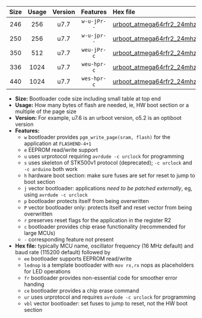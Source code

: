 |Size|Usage|Version|Features|Hex file|
|:-:|:-:|:-:|:-:|:--|
|246|256|u7.7|`w-u-jPr--`|[urboot_atmega64rfr2_24mhz_250000bps_lednop_ur_vbl.hex](https://raw.githubusercontent.com/stefanrueger/urboot.hex/main/mcus/atmega64rfr2/fcpu_24mhz/250000_bps/urboot_atmega64rfr2_24mhz_250000bps_lednop_ur_vbl.hex)|
|250|256|u7.7|`w-u-jpr--`|[urboot_atmega64rfr2_24mhz_250000bps_lednop_fr_ur_vbl.hex](https://raw.githubusercontent.com/stefanrueger/urboot.hex/main/mcus/atmega64rfr2/fcpu_24mhz/250000_bps/urboot_atmega64rfr2_24mhz_250000bps_lednop_fr_ur_vbl.hex)|
|350|512|u7.7|`weu-jPr-c`|[urboot_atmega64rfr2_24mhz_250000bps_ee_lednop_fr_ce_ur_vbl.hex](https://raw.githubusercontent.com/stefanrueger/urboot.hex/main/mcus/atmega64rfr2/fcpu_24mhz/250000_bps/urboot_atmega64rfr2_24mhz_250000bps_ee_lednop_fr_ce_ur_vbl.hex)|
|336|1024|u7.7|`weu-hpr-c`|[urboot_atmega64rfr2_24mhz_250000bps_ee_lednop_fr_ce_ur.hex](https://raw.githubusercontent.com/stefanrueger/urboot.hex/main/mcus/atmega64rfr2/fcpu_24mhz/250000_bps/urboot_atmega64rfr2_24mhz_250000bps_ee_lednop_fr_ce_ur.hex)|
|440|1024|u7.7|`wes-hpr-c`|[urboot_atmega64rfr2_24mhz_250000bps_ee_lednop_fr_ce.hex](https://raw.githubusercontent.com/stefanrueger/urboot.hex/main/mcus/atmega64rfr2/fcpu_24mhz/250000_bps/urboot_atmega64rfr2_24mhz_250000bps_ee_lednop_fr_ce.hex)|

- **Size:** Bootloader code size including small table at top end
- **Usage:** How many bytes of flash are needed, ie, HW boot section or a multiple of the page size
- **Version:** For example, u7.6 is an urboot version, o5.2 is an optiboot version
- **Features:**
  + `w` bootloader provides `pgm_write_page(sram, flash)` for the application at `FLASHEND-4+1`
  + `e` EEPROM read/write support
  + `u` uses urprotocol requiring `avrdude -c urclock` for programming
  + `s` uses skeleton of STK500v1 protocol (deprecated); `-c urclock` and `-c arduino` both work
  + `h` hardware boot section: make sure fuses are set for reset to jump to boot section
  + `j` vector bootloader: applications *need to be patched externally*, eg, using `avrdude -c urclock`
  + `p` bootloader protects itself from being overwritten
  + `P` vector bootloader only: protects itself and reset vector from being overwritten
  + `r` preserves reset flags for the application in the register R2
  + `c` bootloader provides chip erase functionality (recommended for large MCUs)
  + `-` corresponding feature not present
- **Hex file:** typically MCU name, oscillator frequency (16 MHz default) and baud rate (115200 default) followed by
  + `ee` bootloader supports EEPROM read/write
  + `lednop` is a template bootloader with `mov rx,rx` nops as placeholders for LED operations
  + `fr` bootloader provides non-essential code for smoother error handing
  + `ce` bootloader provides a chip erase command
  + `ur` uses urprotocol and requires `avrdude -c urclock` for programming
  + `vbl` vector bootloader: set fuses to jump to reset, not the HW boot section
